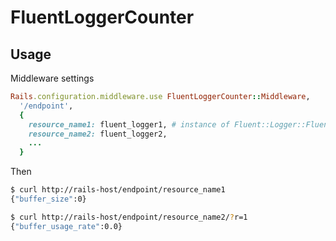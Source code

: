 # FluentLoggerCounter

## Usage
Middleware settings
```ruby
Rails.configuration.middleware.use FluentLoggerCounter::Middleware,
  '/endpoint',
  {
    resource_name1: fluent_logger1, # instance of Fluent::Logger::FluentLogger
    resource_name2: fluent_logger2,
    ...
  }
```

Then
```sh
$ curl http://rails-host/endpoint/resource_name1
{"buffer_size":0}

$ curl http://rails-host/endpoint/resource_name2/?r=1
{"buffer_usage_rate":0.0}
```
